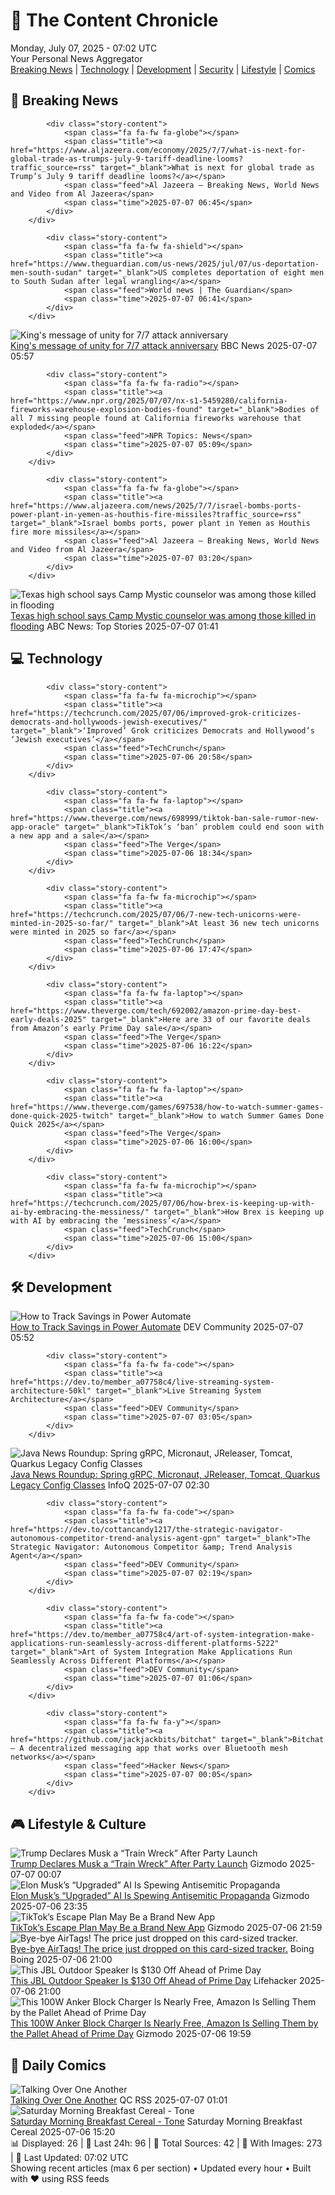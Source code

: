 <!-- Processing 54 RSS feeds at 2025-07-07 07:02:29 UTC -->
<!-- Processing: Saturday Morning Breakfast Cereal -->
<!-- Processing: Garfield -->
<!-- Processing: Dilbert -->
<!-- Processing: Cyanide & Happiness -->
<!-- Processing: Dinosaur Comics -->
<!-- Processing: CNN Top Stories -->
<!-- Processing: BBC Breaking News -->
<!-- Processing: Al Jazeera Breaking News -->
<!-- Processing: CBC News -->
<!-- Error processing https://rss.cbc.ca/lineup/topstories.xml: The read operation timed out -->
<!-- Processing: Reuters Top News -->
<!-- Processing: ABC News Breaking -->
<!-- Processing: Guardian World News -->
<!-- Processing: Sky News World -->
<!-- Processing: TechCrunch -->
<!-- Processing: The Verge -->
<!-- Processing: Ars Technica -->
<!-- Processing: O'Reilly Radar -->
<!-- Processing: WIRED -->
<!-- Processing: Slashdot -->
<!-- Processing: Lobsters Python -->
<!-- Processing: OMG! Ubuntu -->
<!-- Processing: DistroWatch -->
<!-- Processing: Linux.com -->
<!-- Processing: Red Hat Blog -->
<!-- Processing: Ubuntu Blog -->
<!-- Processing: InfoQ -->
<!-- Processing: Coding Horror -->
<!-- Processing: The Pragmatic Engineer -->
<!-- Processing: Lifehacker -->
<!-- Processing: Gizmodo -->
<!-- Processing: Kotaku -->
<!-- Generated 3 new posts out of 31 feeds processed -->
<div class="newspaper-header">
    <h1 class="newspaper-title">📰 The Content Chronicle</h1>
    <div class="newspaper-date">Monday, July 07, 2025 - 07:02 UTC</div>
    <div class="newspaper-subtitle">Your Personal News Aggregator</div>
</div>

<div class="newspaper-nav">
    <a href="#breaking">Breaking News</a> |
    <a href="#tech">Technology</a> |
    <a href="#dev">Development</a> |
    <a href="#security">Security</a> |
    <a href="#lifestyle">Lifestyle</a> |
    <a href="#webcomics">Comics</a>
</div>

<div class="news-section breaking-news" id="breaking">
<h2 class="section-header">🚨 Breaking News</h2>
<div class="stories-container">
<div class="story">
            
            <div class="story-content">
                <span class="fa fa-fw fa-globe"></span>
                <span class="title"><a href="https://www.aljazeera.com/economy/2025/7/7/what-is-next-for-global-trade-as-trumps-july-9-tariff-deadline-looms?traffic_source=rss" target="_blank">What is next for global trade as Trump’s July 9 tariff deadline looms?</a></span>
                <span class="feed">Al Jazeera – Breaking News, World News and Video from Al Jazeera</span>
                <span class="time">2025-07-07 06:45</span>
            </div>
        </div>
<div class="story">
            
            <div class="story-content">
                <span class="fa fa-fw fa-shield"></span>
                <span class="title"><a href="https://www.theguardian.com/us-news/2025/jul/07/us-deportation-men-south-sudan" target="_blank">US completes deportation of eight men to South Sudan after legal wrangling</a></span>
                <span class="feed">World news | The Guardian</span>
                <span class="time">2025-07-07 06:41</span>
            </div>
        </div>
<div class="story">
            <img src="https://ichef.bbci.co.uk/ace/standard/240/cpsprodpb/26cc/live/0f63fd70-58ed-11f0-852a-fb4f43c1b4cc.jpg" alt="King&#x27;s message of unity for 7/7 attack anniversary" class="story-image" loading="lazy" onerror="this.style.display='none'">
            <div class="story-content">
                <span class="fa fa-fw fa-flag"></span>
                <span class="title"><a href="https://www.bbc.com/news/articles/cq53jqg2y90o" target="_blank">King&#x27;s message of unity for 7/7 attack anniversary</a></span>
                <span class="feed">BBC News</span>
                <span class="time">2025-07-07 05:57</span>
            </div>
        </div>
<div class="story">
            
            <div class="story-content">
                <span class="fa fa-fw fa-radio"></span>
                <span class="title"><a href="https://www.npr.org/2025/07/07/nx-s1-5459280/california-fireworks-warehouse-explosion-bodies-found" target="_blank">Bodies of all 7 missing people found at California fireworks warehouse that exploded</a></span>
                <span class="feed">NPR Topics: News</span>
                <span class="time">2025-07-07 05:09</span>
            </div>
        </div>
<div class="story">
            
            <div class="story-content">
                <span class="fa fa-fw fa-globe"></span>
                <span class="title"><a href="https://www.aljazeera.com/news/2025/7/7/israel-bombs-ports-power-plant-in-yemen-as-houthis-fire-missiles?traffic_source=rss" target="_blank">Israel bombs ports, power plant in Yemen as Houthis fire more missiles</a></span>
                <span class="feed">Al Jazeera – Breaking News, World News and Video from Al Jazeera</span>
                <span class="time">2025-07-07 03:20</span>
            </div>
        </div>
<div class="story">
            <img src="https://s.abcnews.com/images/US/camp_1751847099456_hpMain_4x3t_384.jpg" alt="Texas high school says Camp Mystic counselor was among those killed in flooding" class="story-image" loading="lazy" onerror="this.style.display='none'">
            <div class="story-content">
                <span class="fa fa-fw fa-tv"></span>
                <span class="title"><a href="https://abcnews.go.com/US/camp-mystic-counselor-died-texas-flooding-remembered-loyal/story?id=123524812" target="_blank">Texas high school says Camp Mystic counselor was among those killed in flooding</a></span>
                <span class="feed">ABC News: Top Stories</span>
                <span class="time">2025-07-07 01:41</span>
            </div>
        </div>
</div>
</div>
<div class="news-section tech-news" id="tech">
<h2 class="section-header">💻 Technology</h2>
<div class="stories-container">
<div class="story">
            
            <div class="story-content">
                <span class="fa fa-fw fa-microchip"></span>
                <span class="title"><a href="https://techcrunch.com/2025/07/06/improved-grok-criticizes-democrats-and-hollywoods-jewish-executives/" target="_blank">‘Improved’ Grok criticizes Democrats and Hollywood’s ‘Jewish executives’</a></span>
                <span class="feed">TechCrunch</span>
                <span class="time">2025-07-06 20:58</span>
            </div>
        </div>
<div class="story">
            
            <div class="story-content">
                <span class="fa fa-fw fa-laptop"></span>
                <span class="title"><a href="https://www.theverge.com/news/698999/tiktok-ban-sale-rumor-new-app-oracle" target="_blank">TikTok’s ‘ban’ problem could end soon with a new app and a sale</a></span>
                <span class="feed">The Verge</span>
                <span class="time">2025-07-06 18:34</span>
            </div>
        </div>
<div class="story">
            
            <div class="story-content">
                <span class="fa fa-fw fa-microchip"></span>
                <span class="title"><a href="https://techcrunch.com/2025/07/06/7-new-tech-unicorns-were-minted-in-2025-so-far/" target="_blank">At least 36 new tech unicorns were minted in 2025 so far</a></span>
                <span class="feed">TechCrunch</span>
                <span class="time">2025-07-06 17:47</span>
            </div>
        </div>
<div class="story">
            
            <div class="story-content">
                <span class="fa fa-fw fa-laptop"></span>
                <span class="title"><a href="https://www.theverge.com/tech/692002/amazon-prime-day-best-early-deals-2025" target="_blank">Here are 33 of our favorite deals from Amazon’s early Prime Day sale</a></span>
                <span class="feed">The Verge</span>
                <span class="time">2025-07-06 16:22</span>
            </div>
        </div>
<div class="story">
            
            <div class="story-content">
                <span class="fa fa-fw fa-laptop"></span>
                <span class="title"><a href="https://www.theverge.com/games/697538/how-to-watch-summer-games-done-quick-2025-twitch" target="_blank">How to watch Summer Games Done Quick 2025</a></span>
                <span class="feed">The Verge</span>
                <span class="time">2025-07-06 16:00</span>
            </div>
        </div>
<div class="story">
            
            <div class="story-content">
                <span class="fa fa-fw fa-microchip"></span>
                <span class="title"><a href="https://techcrunch.com/2025/07/06/how-brex-is-keeping-up-with-ai-by-embracing-the-messiness/" target="_blank">How Brex is keeping up with AI by embracing the ‘messiness’</a></span>
                <span class="feed">TechCrunch</span>
                <span class="time">2025-07-06 15:00</span>
            </div>
        </div>
</div>
</div>
<div class="news-section dev-news" id="dev">
<h2 class="section-header">🛠️ Development</h2>
<div class="stories-container">
<div class="story">
            <img src="https://media2.dev.to/dynamic/image/width=800%2Cheight=%2Cfit=scale-down%2Cgravity=auto%2Cformat=auto/https%3A%2F%2Fdev-to-uploads.s3.amazonaws.com%2Fuploads%2Farticles%2Fzbxyck4h9naiezdmdgly.png" alt="How to Track Savings in Power Automate" class="story-image" loading="lazy" onerror="this.style.display='none'">
            <div class="story-content">
                <span class="fa fa-fw fa-code"></span>
                <span class="title"><a href="https://dev.to/wyattdave/how-to-track-savings-in-power-automate-1gp7" target="_blank">How to Track Savings in Power Automate</a></span>
                <span class="feed">DEV Community</span>
                <span class="time">2025-07-07 05:52</span>
            </div>
        </div>
<div class="story">
            
            <div class="story-content">
                <span class="fa fa-fw fa-code"></span>
                <span class="title"><a href="https://dev.to/member_a07758c4/live-streaming-system-architecture-50kl" target="_blank">Live Streaming System Architecture</a></span>
                <span class="feed">DEV Community</span>
                <span class="time">2025-07-07 03:05</span>
            </div>
        </div>
<div class="story">
            <img src="https://res.infoq.com/news/2025/07/java-news-roundup-jun30-2025/en/headerimage/java-istock-image-01-1751831878147.jpg" alt="Java News Roundup: Spring gRPC, Micronaut, JReleaser, Tomcat, Quarkus Legacy Config Classes" class="story-image" loading="lazy" onerror="this.style.display='none'">
            <div class="story-content">
                <span class="fa fa-fw fa-info-circle"></span>
                <span class="title"><a href="https://www.infoq.com/news/2025/07/java-news-roundup-jun30-2025/?utm_campaign=infoq_content&utm_source=infoq&utm_medium=feed&utm_term=global" target="_blank">Java News Roundup: Spring gRPC, Micronaut, JReleaser, Tomcat, Quarkus Legacy Config Classes</a></span>
                <span class="feed">InfoQ</span>
                <span class="time">2025-07-07 02:30</span>
            </div>
        </div>
<div class="story">
            
            <div class="story-content">
                <span class="fa fa-fw fa-code"></span>
                <span class="title"><a href="https://dev.to/cottancandy1217/the-strategic-navigator-autonomous-competitor-trend-analysis-agent-gpn" target="_blank">The Strategic Navigator: Autonomous Competitor &amp; Trend Analysis Agent</a></span>
                <span class="feed">DEV Community</span>
                <span class="time">2025-07-07 02:19</span>
            </div>
        </div>
<div class="story">
            
            <div class="story-content">
                <span class="fa fa-fw fa-code"></span>
                <span class="title"><a href="https://dev.to/member_a07758c4/art-of-system-integration-make-applications-run-seamlessly-across-different-platforms-5222" target="_blank">Art of System Integration Make Applications Run Seamlessly Across Different Platforms</a></span>
                <span class="feed">DEV Community</span>
                <span class="time">2025-07-07 01:06</span>
            </div>
        </div>
<div class="story">
            
            <div class="story-content">
                <span class="fa fa-fw fa-y"></span>
                <span class="title"><a href="https://github.com/jackjackbits/bitchat" target="_blank">Bitchat – A decentralized messaging app that works over Bluetooth mesh networks</a></span>
                <span class="feed">Hacker News</span>
                <span class="time">2025-07-07 00:05</span>
            </div>
        </div>
</div>
</div>
<div class="news-section lifestyle-news" id="lifestyle">
<h2 class="section-header">🎮 Lifestyle & Culture</h2>
<div class="stories-container">
<div class="story">
            <img src="https://gizmodo.com/app/uploads/2025/03/Elon-Musk-Donald-Trump-March-22-2025-GettyImages-2206428974-copy.jpg" alt="Trump Declares Musk a “Train Wreck” After Party Launch" class="story-image" loading="lazy" onerror="this.style.display='none'">
            <div class="story-content">
                <span class="fa fa-fw fa-computer"></span>
                <span class="title"><a href="https://gizmodo.com/trump-declares-musk-a-train-wreck-after-party-launch-2000624726" target="_blank">Trump Declares Musk a “Train Wreck” After Party Launch</a></span>
                <span class="feed">Gizmodo</span>
                <span class="time">2025-07-07 00:07</span>
            </div>
        </div>
<div class="story">
            <img src="https://gizmodo.com/app/uploads/2024/05/7428227263e8804b3a912d7de9572145.jpg" alt="Elon Musk’s “Upgraded” AI Is Spewing Antisemitic Propaganda" class="story-image" loading="lazy" onerror="this.style.display='none'">
            <div class="story-content">
                <span class="fa fa-fw fa-computer"></span>
                <span class="title"><a href="https://gizmodo.com/elon-musks-upgraded-ai-is-spewing-antisemitic-propaganda-2000624724" target="_blank">Elon Musk’s “Upgraded” AI Is Spewing Antisemitic Propaganda</a></span>
                <span class="feed">Gizmodo</span>
                <span class="time">2025-07-06 23:35</span>
            </div>
        </div>
<div class="story">
            <img src="https://gizmodo.com/app/uploads/2024/08/TikTok-logo-1.jpg" alt="TikTok’s Escape Plan May Be a Brand New App" class="story-image" loading="lazy" onerror="this.style.display='none'">
            <div class="story-content">
                <span class="fa fa-fw fa-computer"></span>
                <span class="title"><a href="https://gizmodo.com/tiktoks-escape-plan-may-be-a-brand-new-app-2000624710" target="_blank">TikTok’s Escape Plan May Be a Brand New App</a></span>
                <span class="feed">Gizmodo</span>
                <span class="time">2025-07-06 21:59</span>
            </div>
        </div>
<div class="story">
            <img src="https://i0.wp.com/boingboing.net/wp-content/uploads/2025/07/KeySmart.jpg?fit=2250%2C1500&amp;quality=60&amp;ssl=1" alt="Bye-bye AirTags! The price just dropped on this card-sized tracker." class="story-image" loading="lazy" onerror="this.style.display='none'">
            <div class="story-content">
                <span class="fa fa-fw fa-arrow-right"></span>
                <span class="title"><a href="https://boingboing.net/2025/07/06/bye-bye-airtags-the-price-just-dropped-on-this-card-sized-tracker.html" target="_blank">Bye-bye AirTags! The price just dropped on this card-sized tracker.</a></span>
                <span class="feed">Boing Boing</span>
                <span class="time">2025-07-06 21:00</span>
            </div>
        </div>
<div class="story">
            <img src="https://lifehacker.com/imagery/articles/01JV5DGY2NBXASXT124DVD9ZHB/hero-image.jpg" alt="This JBL Outdoor Speaker Is $130 Off Ahead of Prime Day" class="story-image" loading="lazy" onerror="this.style.display='none'">
            <div class="story-content">
                <span class="fa fa-fw fa-life-ring"></span>
                <span class="title"><a href="https://lifehacker.com/tech/jbl-xtreme-4-outdoor-speaker-amazon-sale?utm_medium=RSS" target="_blank">This JBL Outdoor Speaker Is $130 Off Ahead of Prime Day</a></span>
                <span class="feed">Lifehacker</span>
                <span class="time">2025-07-06 21:00</span>
            </div>
        </div>
<div class="story">
            <img src="https://gizmodo.com/app/uploads/2025/05/Anker-Prime-Charger.jpg" alt="This 100W Anker Block Charger Is Nearly Free, Amazon Is Selling Them by the Pallet Ahead of Prime Day" class="story-image" loading="lazy" onerror="this.style.display='none'">
            <div class="story-content">
                <span class="fa fa-fw fa-computer"></span>
                <span class="title"><a href="https://gizmodo.com/this-100w-anker-block-charger-is-nearly-free-amazon-is-selling-them-by-the-pallet-ahead-of-prime-day-2000624646" target="_blank">This 100W Anker Block Charger Is Nearly Free, Amazon Is Selling Them by the Pallet Ahead of Prime Day</a></span>
                <span class="feed">Gizmodo</span>
                <span class="time">2025-07-06 19:59</span>
            </div>
        </div>
</div>
</div>
<div class="news-section webcomics-section" id="webcomics">
<h2 class="section-header">🎨 Daily Comics</h2>
<div class="stories-container">
<div class="story">
            <img src="http://www.questionablecontent.net/comics/5607.png" alt="Talking Over One Another" class="story-image" loading="lazy" onerror="this.style.display='none'">
            <div class="story-content">
                <span class="fa fa-fw fa-music"></span>
                <span class="title"><a href="http://questionablecontent.net/view.php?comic=5607" target="_blank">Talking Over One Another</a></span>
                <span class="feed">QC RSS</span>
                <span class="time">2025-07-07 01:01</span>
            </div>
        </div>
<div class="story">
            <img src="https://www.smbc-comics.com/comics/1751598360-20250706.png" alt="Saturday Morning Breakfast Cereal - Tone" class="story-image" loading="lazy" onerror="this.style.display='none'">
            <div class="story-content">
                <span class="fa fa-fw fa-smile"></span>
                <span class="title"><a href="https://www.smbc-comics.com/comic/tone" target="_blank">Saturday Morning Breakfast Cereal - Tone</a></span>
                <span class="feed">Saturday Morning Breakfast Cereal</span>
                <span class="time">2025-07-06 15:20</span>
            </div>
        </div>
</div>
</div>

<div class="newspaper-footer">
    <div class="stats">
        📊 Displayed: 26 | 📅 Last 24h: 96 | 📡 Total Sources: 42 | 📸 With Images: 273 |
        🔄 Last Updated: 07:02 UTC
    </div>
    <div class="footer-note">
        Showing recent articles (max 6 per section) • Updated every hour • Built with ❤️ using RSS feeds
    </div>
</div>
